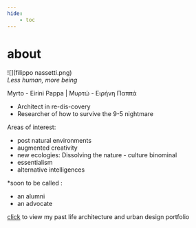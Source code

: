 ```yaml
---
hide:
    - toc
---
```

# about

![](filippo nassetti.png)  
*Less human, more being*  


Myrto - Eirini Pappa   |   Μυρτώ - Ειρήνη Παππά   
- Architect in re-dis-covery  
- Researcher of how to survive the 9-5 nightmare    


Areas of interest:  
- post natural environments  
- augmented creativity  
- new ecologies: Dissolving the nature - culture binominal  
- essentialism  
- alternative intelligences  

*soon to be called :  
- an alumni  
- an advocate

[click](https://issuu.com/myrtopappa9/docs/portfolio) to view my past life architecture and urban design portfolio
